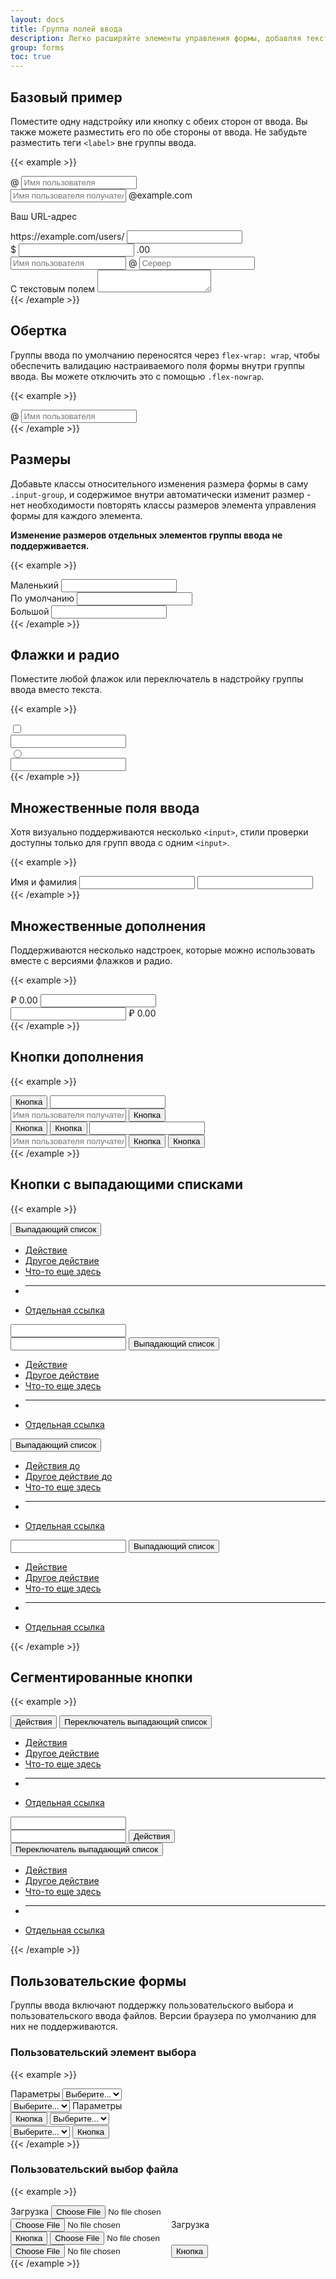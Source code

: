 ```yaml
---
layout: docs
title: Группа полей ввода
description: Легко расширяйте элементы управления формы, добавляя текст, кнопки или группы кнопок по обе стороны от текстовых полей ввода, настраиваемого выбора и ввода настраиваемых файлов.
group: forms
toc: true
---
```


## Базовый пример

Поместите одну надстройку или кнопку с обеих сторон от ввода. Вы также можете разместить его по обе стороны от ввода. Не забудьте разместить теги `<label>` вне группы ввода.

{{< example >}}
<div class="input-group mb-3">
  <span class="input-group-text" id="basic-addon1">@</span>
  <input type="text" class="form-control" placeholder="Имя пользователя" aria-label="Имя пользователя" aria-describedby="basic-addon1">
</div>

<div class="input-group mb-3">
  <input type="text" class="form-control" placeholder="Имя пользователя получателя" aria-label="Имя пользователя получателя" aria-describedby="basic-addon2">
  <span class="input-group-text" id="basic-addon2">@example.com</span>
</div>

<label for="basic-url" class="form-label">Ваш URL-адрес</label>
<div class="input-group mb-3">
  <span class="input-group-text" id="basic-addon3">https://example.com/users/</span>
  <input type="text" class="form-control" id="basic-url" aria-describedby="basic-addon3">
</div>

<div class="input-group mb-3">
  <span class="input-group-text">$</span>
  <input type="text" class="form-control" aria-label="Amount (to the nearest dollar)">
  <span class="input-group-text">.00</span>
</div>

<div class="input-group mb-3">
  <input type="text" class="form-control" placeholder="Имя пользователя"  aria-label="Имя пользователя">
  <span class="input-group-text">@</span>
  <input type="text" class="form-control" placeholder="Сервер" aria-label="Сервер">
</div>

<div class="input-group">
  <span class="input-group-text">С текстовым полем</span>
  <textarea class="form-control" aria-label="С текстовым полем"></textarea>
</div>
{{< /example >}}

## Обертка

Группы ввода по умолчанию переносятся через `flex-wrap: wrap`, чтобы обеспечить валидацию настраиваемого поля формы внутри группы ввода. Вы можете отключить это с помощью `.flex-nowrap`.

{{< example >}}
<div class="input-group flex-nowrap">
  <span class="input-group-text" id="addon-wrapping">@</span>
  <input type="text" class="form-control" placeholder="Имя пользователя" aria-label="Имя пользователя" aria-describedby="addon-wrapping">
</div>
{{< /example >}}

## Размеры

Добавьте классы относительного изменения размера формы в саму `.input-group`, и содержимое внутри автоматически изменит размер - нет необходимости повторять классы размеров элемента управления формы для каждого элемента.

**Изменение размеров отдельных элементов группы ввода не поддерживается.**

{{< example >}}
<div class="input-group input-group-sm mb-3">
  <span class="input-group-text" id="inputGroup-sizing-sm">Маленький</span>
  <input type="text" class="form-control" aria-label="Пример размера поля ввода" aria-describedby="inputGroup-sizing-sm">
</div>

<div class="input-group mb-3">
  <span class="input-group-text" id="inputGroup-sizing-default">По умолчанию</span>
  <input type="text" class="form-control" aria-label="Пример размера поля ввода" aria-describedby="inputGroup-sizing-default">
</div>

<div class="input-group input-group-lg">
  <span class="input-group-text" id="inputGroup-sizing-lg">Большой</span>
  <input type="text" class="form-control" aria-label="Пример размера поля ввода" aria-describedby="inputGroup-sizing-lg">
</div>
{{< /example >}}

## Флажки и радио

Поместите любой флажок или переключатель в надстройку группы ввода вместо текста.

{{< example >}}
<div class="input-group mb-3">
  <div class="input-group-text">
    <input class="form-check-input" type="checkbox" value="" aria-label="Флажок для следующего ввода текста">
  </div>
  <input type="text" class="form-control" aria-label="Ввод текста с флажком">
</div>

<div class="input-group">
  <div class="input-group-text">
    <input class="form-check-input" type="radio" value="" aria-label="Радиокнопка для следующего ввода текста">
  </div>
  <input type="text" class="form-control" aria-label="Ввод текста с переключателем">
</div>
{{< /example >}}

## Множественные поля ввода

Хотя визуально поддерживаются несколько `<input>`, стили проверки доступны только для групп ввода с одним `<input>`.

{{< example >}}
<div class="input-group">
  <span class="input-group-text">Имя и фамилия</span>
  <input type="text" aria-label="Имя" class="form-control">
  <input type="text" aria-label="Фамилия" class="form-control">
</div>
{{< /example >}}

## Множественные дополнения

Поддерживаются несколько надстроек, которые можно использовать вместе с версиями флажков и радио.

{{< example >}}
<div class="input-group mb-3">
  <span class="input-group-text">₽</span>
  <span class="input-group-text">0.00</span>
  <input type="text" class="form-control" aria-label="Сумма в рублях (с точкой и двумя десятичными знаками)">
</div>

<div class="input-group">
  <input type="text" class="form-control" aria-label="Сумма в рублях (с точкой и двумя десятичными знаками)">
  <span class="input-group-text">₽</span>
  <span class="input-group-text">0.00</span>
</div>
{{< /example >}}

## Кнопки дополнения

{{< example >}}
<div class="input-group mb-3">
  <button class="btn btn-outline-secondary" type="button" id="button-addon1">Кнопка</button>
  <input type="text" class="form-control" placeholder="" aria-label="Пример текста с надстройкой кнопкой" aria-describedby="button-addon1">
</div>

<div class="input-group mb-3">
  <input type="text" class="form-control" placeholder="Имя пользователя получателя" aria-label="Имя пользователя получателя" aria-describedby="button-addon2">
  <button class="btn btn-outline-secondary" type="button" id="button-addon2">Кнопка</button>
</div>

<div class="input-group mb-3">
  <button class="btn btn-outline-secondary" type="button">Кнопка</button>
  <button class="btn btn-outline-secondary" type="button">Кнопка</button>
  <input type="text" class="form-control" placeholder="" aria-label="Пример текста с двумя кнопками">
</div>

<div class="input-group">
  <input type="text" class="form-control" placeholder="Имя пользователя получателя" aria-label="Имя пользователя получателя with two button addons">
  <button class="btn btn-outline-secondary" type="button">Кнопка</button>
  <button class="btn btn-outline-secondary" type="button">Кнопка</button>
</div>
{{< /example >}}

## Кнопки с выпадающими списками

{{< example >}}
<div class="input-group mb-3">
  <button class="btn btn-outline-secondary dropdown-toggle" type="button" data-bs-toggle="dropdown" aria-expanded="false">Выпадающий список</button>
  <ul class="dropdown-menu">
    <li><a class="dropdown-item" href="#">Действие</a></li>
    <li><a class="dropdown-item" href="#">Другое действие</a></li>
    <li><a class="dropdown-item" href="#">Что-то еще здесь</a></li>
    <li><hr class="dropdown-divider"></li>
    <li><a class="dropdown-item" href="#">Отдельная ссылка</a></li>
  </ul>
  <input type="text" class="form-control" aria-label="Ввод текста с помощью раскрывающейся кнопки">
</div>

<div class="input-group mb-3">
  <input type="text" class="form-control" aria-label="Ввод текста с помощью раскрывающейся кнопки">
  <button class="btn btn-outline-secondary dropdown-toggle" type="button" data-bs-toggle="dropdown" aria-expanded="false">Выпадающий список</button>
  <ul class="dropdown-menu dropdown-menu-right">
    <li><a class="dropdown-item" href="#">Действие</a></li>
    <li><a class="dropdown-item" href="#">Другое действие</a></li>
    <li><a class="dropdown-item" href="#">Что-то еще здесь</a></li>
    <li><hr class="dropdown-divider"></li>
    <li><a class="dropdown-item" href="#">Отдельная ссылка</a></li>
  </ul>
</div>

<div class="input-group">
  <button class="btn btn-outline-secondary dropdown-toggle" type="button" data-bs-toggle="dropdown" aria-expanded="false">Выпадающий список</button>
  <ul class="dropdown-menu">
    <li><a class="dropdown-item" href="#">Действия до</a></li>
    <li><a class="dropdown-item" href="#">Другое действие до</a></li>
    <li><a class="dropdown-item" href="#">Что-то еще здесь</a></li>
    <li><hr class="dropdown-divider"></li>
    <li><a class="dropdown-item" href="#">Отдельная ссылка</a></li>
  </ul>
  <input type="text" class="form-control" aria-label="Ввод текста с помощью 2-х раскрывающихся кнопок">
  <button class="btn btn-outline-secondary dropdown-toggle" type="button" data-bs-toggle="dropdown" aria-expanded="false">Выпадающий список</button>
  <ul class="dropdown-menu dropdown-menu-right">
    <li><a class="dropdown-item" href="#">Действие</a></li>
    <li><a class="dropdown-item" href="#">Другое действие</a></li>
    <li><a class="dropdown-item" href="#">Что-то еще здесь</a></li>
    <li><hr class="dropdown-divider"></li>
    <li><a class="dropdown-item" href="#">Отдельная ссылка</a></li>
  </ul>
</div>
{{< /example >}}

## Сегментированные кнопки

{{< example >}}
<div class="input-group mb-3">
  <button type="button" class="btn btn-outline-secondary">Действия</button>
  <button type="button" class="btn btn-outline-secondary dropdown-toggle dropdown-toggle-split" data-bs-toggle="dropdown" aria-expanded="false">
    <span class="visually-hidden">Переключатель выпадающий список</span>
  </button>
  <ul class="dropdown-menu">
    <li><a class="dropdown-item" href="#">Действия</a></li>
    <li><a class="dropdown-item" href="#">Другое действие</a></li>
    <li><a class="dropdown-item" href="#">Что-то еще здесь</a></li>
    <li><hr class="dropdown-divider"></li>
    <li><a class="dropdown-item" href="#">Отдельная ссылка</a></li>
  </ul>
  <input type="text" class="form-control" aria-label="Ввод текста с помощью кнопки сегментированного раскрывающегося списка">
</div>

<div class="input-group">
  <input type="text" class="form-control" aria-label="Ввод текста с помощью кнопки сегментированного раскрывающегося списка">
  <button type="button" class="btn btn-outline-secondary">Действия</button>
  <button type="button" class="btn btn-outline-secondary dropdown-toggle dropdown-toggle-split" data-bs-toggle="dropdown" aria-expanded="false">
    <span class="visually-hidden">Переключатель выпадающий список</span>
  </button>
  <ul class="dropdown-menu dropdown-menu-right">
    <li><a class="dropdown-item" href="#">Действия</a></li>
    <li><a class="dropdown-item" href="#">Другое действие</a></li>
    <li><a class="dropdown-item" href="#">Что-то еще здесь</a></li>
    <li><hr class="dropdown-divider"></li>
    <li><a class="dropdown-item" href="#">Отдельная ссылка</a></li>
  </ul>
</div>
{{< /example >}}

## Пользовательские формы

Группы ввода включают поддержку пользовательского выбора и пользовательского ввода файлов. Версии браузера по умолчанию для них не поддерживаются.

### Пользовательский элемент выбора

{{< example >}}
<div class="input-group mb-3">
  <label class="input-group-text" for="inputGroupSelect01">Параметры</label>
  <select class="form-select" id="inputGroupSelect01">
    <option selected>Выберите...</option>
    <option value="1">Один</option>
    <option value="2">Два</option>
    <option value="3">Три</option>
  </select>
</div>

<div class="input-group mb-3">
  <select class="form-select" id="inputGroupSelect02">
    <option selected>Выберите...</option>
    <option value="1">Один</option>
    <option value="2">Два</option>
    <option value="3">Три</option>
  </select>
  <label class="input-group-text" for="inputGroupSelect02">Параметры</label>
</div>

<div class="input-group mb-3">
  <button class="btn btn-outline-secondary" type="button">Кнопка</button>
  <select class="form-select" id="inputGroupSelect03" aria-label="Пример элемента выбора с помощью надстройки кнопки">
    <option selected>Выберите...</option>
    <option value="1">Один</option>
    <option value="2">Два</option>
    <option value="3">Три</option>
  </select>
</div>

<div class="input-group">
  <select class="form-select" id="inputGroupSelect04" aria-label="Пример элемента выбора с помощью надстройки кнопки">
    <option selected>Выберите...</option>
    <option value="1">Один</option>
    <option value="2">Два</option>
    <option value="3">Три</option>
  </select>
  <button class="btn btn-outline-secondary" type="button">Кнопка</button>
</div>
{{< /example >}}

### Пользовательский выбор файла

{{< example >}}
<div class="input-group mb-3">
  <label class="input-group-text" for="inputGroupFile01">Загрузка</label>
  <input type="file" class="form-control" id="inputGroupFile01">
</div>

<div class="input-group mb-3">
  <input type="file" class="form-control" id="inputGroupFile02">
  <label class="input-group-text" for="inputGroupFile02">Загрузка</label>
</div>

<div class="input-group mb-3">
  <button class="btn btn-outline-secondary" type="button" id="inputGroupFileAddon03">Кнопка</button>
  <input type="file" class="form-control" id="inputGroupFile03" aria-describedby="inputGroupFileAddon03" aria-label="Загрузка">
</div>

<div class="input-group">
  <input type="file" class="form-control" id="inputGroupFile04" aria-describedby="inputGroupFileAddon04" aria-label="Загрузка">
  <button class="btn btn-outline-secondary" type="button" id="inputGroupFileAddon04">Кнопка</button>
</div>
{{< /example >}}
